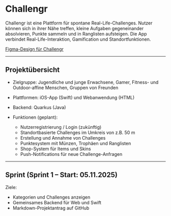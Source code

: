 # Challengr

Challengr ist eine Plattform für spontane Real-Life-Challenges.
Nutzer können sich in ihrer Nähe treffen, kleine Aufgaben gegeneinander absolvieren, Punkte sammeln und in Ranglisten aufsteigen.
Die App verbindet Real-Life-Interaktion, Gamification und Standortfunktionen.

[Figma-Design für Challengr](https://www.figma.com/design/OQ6QYvTq1UIQZRkCFZPHSL/Challengr?t=awcb6RPzgswE0VKY-1)

---

## Projektübersicht

- Zielgruppe: Jugendliche und junge Erwachsene, Gamer, Fitness- und Outdoor-affine Menschen, Gruppen von Freunden
- Plattformen: iOS-App (Swift) und Webanwendung (HTML)
- Backend: Quarkus (Java)
- Funktionen (geplant):

  - Nutzerregistrierung / Login (zukünftig)
  - Standortbasierte Challenges im Umkreis von z.B. 50 m
  - Erstellung und Annahme von Challenges
  - Punktesystem mit Münzen, Trophäen und Ranglisten
  - Shop-System für Items und Skins
  - Push-Notifications für neue Challenge-Anfragen

---

## Sprint (Sprint 1 – Start: 05.11.2025)

Ziele:

- Kategorien und Challenges anzeigen
- Gemeinsames Backend für Web und Swift
- Markdown-Projektantrag auf GitHub
